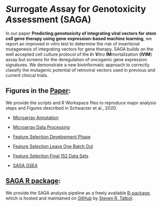 # *S*urrogate *A*ssay for *G*enotoxicity *A*ssessment (SAGA)

In our paper **Predicting genotoxicity of integrating viral vectors for stem cell gene therapy using gene expression-based machine learning**, we report an improved *in vitro* test to determine the risk of insertional mutagenesis of integrating vectors for gene therapy. SAGA builds on the well accepted cell culture protocol of the **_I_**_n_ **_V_**_itro_ **IM**mortalization (**IVIM**) assay but screens for the deregulation of oncogenic gene expression signatures. We demonstrate a new bioinformatic approach to correctly classify the mutagenic potential of retroviral vectors used in previous and current clinical trials.

## Figures in the  [Paper](./Paper/README.md):
We provide the scripts and R Workspace files to reproduce major analysis steps and Figures described in Schwarzer et al., 2020.

* [Microarray Annotation](./Paper/Microarray%20annotation)

* [Microarray Data Processing](./Paper/Microarray%20Data%20Processing)

* [Feature Selection Development Phase](./Paper/Feature%20Selection%20Development%20Phase)

* [Feature Selection Leave One Batch Out](./Paper/Feature%20Selection%20Leave%20One%20Batch%20Out)

* [Feature Selection Final 152 Data Sets](./Paper/Feature%20Selection%20Final%20152%20Data%20Sets)

* [SAGA GSEA](./Paper/SAGA%20GSEA)

## [SAGA R package](https://talbotsr.com/saga_package/index.html):
We provide the SAGA analysis pipeline as a freely available [R-package](https://github.com/mytalbot/saga_package), which is hosted and maintained on [GitHub](https://github.com/) by [Steven R. Talbot](https://github.com/mytalbot).
